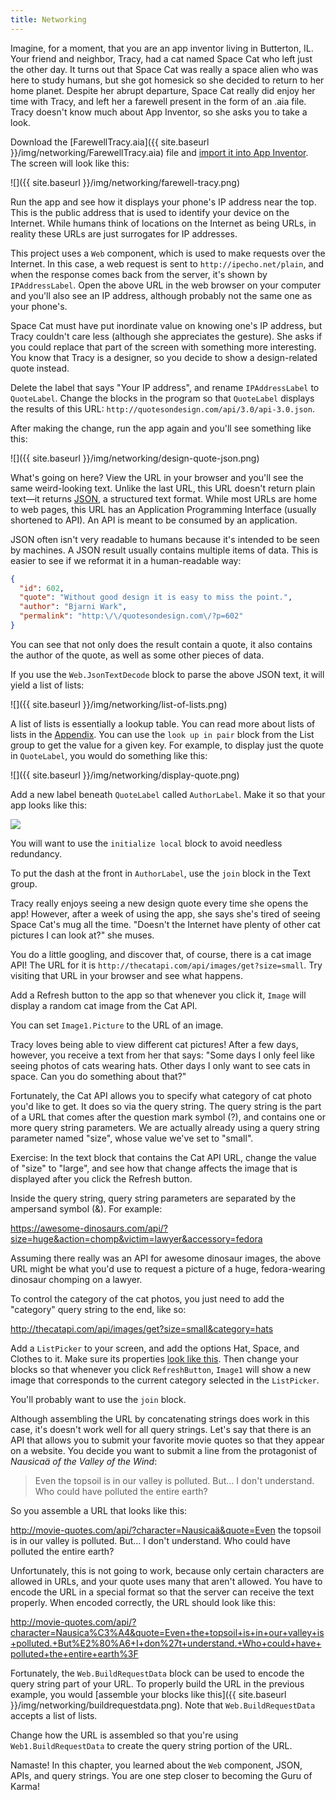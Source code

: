 ```yaml
---
title: Networking
---
```


Imagine, for a moment, that you are an app inventor living in Butterton, IL. Your friend and neighbor, Tracy, had a cat named Space Cat who left just the other day. It turns out that Space Cat was really a space alien who was here to study humans, but she got homesick so she decided to return to her home planet. Despite her abrupt departure, Space Cat really did enjoy her time with Tracy,  and left her a farewell present in the form of an .aia file. Tracy doesn't know much about App Inventor, so she asks you to take a look.

Download the [FarewellTracy.aia]({{ site.baseurl }}/img/networking/FarewellTracy.aia) file and [import it into App Inventor](../import-project). The screen will look like this:

![]({{ site.baseurl }}/img/networking/farewell-tracy.png)

Run the app and see how it displays your phone's IP address near the top. This is the public address that is used to identify your device on the Internet. While humans think of locations on the Internet as being URLs, in reality these URLs are just surrogates for IP addresses.

This project uses a `Web` component, which is used to make requests over the Internet. In this case, a web request is sent to `http://ipecho.net/plain`, and when the response comes back from the server, it's shown by `IPAddressLabel`. Open the above URL in the web browser on your computer and you'll also see an IP address, although probably not the same one as your phone's.

Space Cat must have put inordinate value on knowing one's IP address, but Tracy couldn't care less (although she appreciates the gesture). She asks if you could replace that part of the screen with something more interesting. You know that Tracy is a designer, so you decide to show a design-related quote instead.

<div class="exercise">
  <p>Delete the label that says "Your IP address", and rename <code>IPAddressLabel</code> to <code>QuoteLabel</code>. Change the blocks in the program so that <code>QuoteLabel</code> displays the results of this URL: <code>http://quotesondesign.com/api/3.0/api-3.0.json</code>.</p>
</div>

After making the change, run the app again and you'll see something like this:

![]({{ site.baseurl }}/img/networking/design-quote-json.png)

What's going on here? View the URL in your browser and you'll see the same weird-looking text. Unlike the last URL, this URL doesn't return plain text—it returns [JSON](https://www.google.com/search?q=what+is+json), a structured text format. While most URLs are home to web pages, this URL has an Application Programming Interface (usually shortened to API). An API is meant to be consumed by an application.

JSON often isn't very readable to humans because it's intended to be seen by machines. A JSON result usually contains multiple items of data. This is easier to see if we reformat it in a human-readable way:

```json
{
  "id": 602,
  "quote": "Without good design it is easy to miss the point.",
  "author": "Bjarni Wark",
  "permalink": "http:\/\/quotesondesign.com\/?p=602"
}
```

You can see that not only does the result contain a quote, it also contains the author of the quote, as well as some other pieces of data.

If you use the `Web.JsonTextDecode` block to parse the above JSON text, it will yield a list of lists:

![]({{ site.baseurl }}/img/networking/list-of-lists.png)

A list of lists is essentially a lookup table. You can read more about lists of lists in the [Appendix](../list-of-lists). You can use the `look up in pair` block from the List group to get the value for a given key. For example, to display just the quote in `QuoteLabel`, you would do something like this:

![]({{ site.baseurl }}/img/networking/display-quote.png)

<div class="exercise">
  <p>Add a new label beneath <code>QuoteLabel</code> called <code>AuthorLabel</code>. Make it so that your app looks like this:</p>

  <img src="{{ site.baseurl }}/img/networking/design-is-easy.png">

  <p class="hint">You will want to use the <code>initialize local</code> block to avoid needless redundancy.</p>

  <p class="hint">To put the dash at the front in <code>AuthorLabel</code>, use the <code>join</code> block in the Text group.</p>
</div>

Tracy really enjoys seeing a new design quote every time she opens the app! However, after a week of using the app, she says she's tired of seeing Space Cat's mug all the time. "Doesn't the Internet have plenty of other cat pictures I can look at?" she muses.

You do a little googling, and discover that, of course, there is a cat image API! The URL for it is `http://thecatapi.com/api/images/get?size=small`. Try visiting that URL in your browser and see what happens.

<div class="exercise">
  <p>Add a Refresh button to the app so that whenever you click it, <code>Image</code> will display a random cat image from the Cat API.</p>

  <p class="hint">You can set <code>Image1.Picture</code> to the URL of an image.<p>
</div>

Tracy loves being able to view different cat pictures! After a few days, however, you receive a text from her that says: "Some days I only feel like seeing photos of cats wearing hats. Other days I only want to see cats in space. Can you do something about that?"

Fortunately, the Cat API allows you to specify what category of cat photo you'd like to get. It does so via the query string. The query string is the part of a URL that comes after the question mark symbol (?), and contains one or more query string parameters. We are actually already using a query string parameter named "size", whose value we've set to "small".

Exercise: In the text block that contains the Cat API URL, change the value of "size" to "large", and see how that change affects the image that is displayed after you click the Refresh button.

Inside the query string, query string parameters are separated by the ampersand symbol (&). For example:

https://awesome-dinosaurs.com/api/?size=huge&action=chomp&victim=lawyer&accessory=fedora

Assuming there really was an API for awesome dinosaur images, the above URL might be what you'd use to request a picture of a huge, fedora-wearing dinosaur chomping on a lawyer.

To control the category of the cat photos, you just need to add the "category" query string to the end, like so:

http://thecatapi.com/api/images/get?size=small&category=hats

<div class="exercise">
  <p>Add a <code>ListPicker</code> to your screen, and add the options Hat, Space, and Clothes to it. Make sure its properties <a href="{{ site.baseurl }}/img/networking/catcategorypicker-properties.png">look like this</a>. Then change your blocks so that whenever you click <code>RefreshButton</code>, <code>Image1</code> will show a new image that corresponds to the current category selected in the <code>ListPicker</code>.</p>

  <p class="hint">You'll probably want to use the <code>join</code> block.</p>
</div>

Although assembling the URL by concatenating strings does work in this case, it's doesn't work well for all query strings. Let's say that there is an API that allows you to submit your favorite movie quotes so that they appear on a website. You decide you want to submit a line from the protagonist of *Nausicaä of the Valley of the Wind*:

> Even the topsoil is in our valley is polluted. But… I don't understand. Who could have polluted the entire earth?

So you assemble a URL that looks like this:

http://movie-quotes.com/api/?character=Nausicaä&quote=Even the topsoil is in our valley is polluted. But… I don't understand. Who could have polluted the entire earth?

Unfortunately, this is not going to work, because only certain characters are allowed in URLs, and your quote uses many that aren't allowed. You have to encode the URL in a special format so that the server can receive the text properly. When encoded correctly, the URL should look like this:

http://movie-quotes.com/api/?character=Nausica%C3%A4&quote=Even+the+topsoil+is+in+our+valley+is+polluted.+But%E2%80%A6+I+don%27t+understand.+Who+could+have+polluted+the+entire+earth%3F

Fortunately, the `Web.BuildRequestData` block can be used to encode the query string part of your URL. To properly build the URL in the previous example, you would [assemble your blocks like this]({{ site.baseurl }}/img/networking/buildrequestdata.png). Note that `Web.BuildRequestData` accepts a list of lists.

<div class="exercise">
  <p>Change how the URL is assembled so that you're using <code>Web1.BuildRequestData</code> to create the query string portion of the URL.</p>
</div>

Namaste! In this chapter, you learned about the `Web` component, JSON, APIs, and query strings. You are one step closer to becoming the Guru of Karma!
